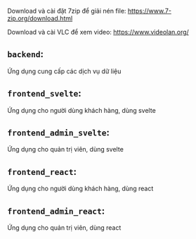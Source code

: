 Download và cài đặt 7zip để giải nén file: https://www.7-zip.org/download.html

Download và cài VLC để xem video: https://www.videolan.org/

## `backend`: 
Ứng dụng cung cấp các dịch vụ dữ liệu


## `frontend_svelte`: 
Ứng dụng cho người dùng khách hàng, dùng svelte


## `frontend_admin_svelte`: 
Ứng dụng cho quản trị viên, dùng svelte


## `frontend_react`: 
Ứng dụng cho người dùng khách hàng, dùng react


## `frontend_admin_react`: 
Ứng dụng cho quản trị viên, dùng react